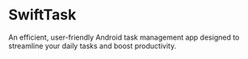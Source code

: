 # SwiftTask
An efficient, user-friendly Android task management app designed to streamline your daily tasks and boost productivity.
